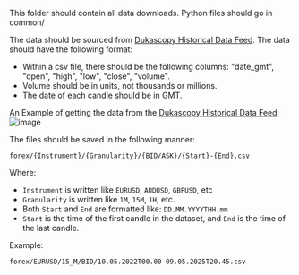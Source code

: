 This folder should contain all data downloads.
Python files should go in common/

The data should be sourced from [Dukascopy Historical Data Feed](https://www.dukascopy.com/swiss/english/marketwatch/historical/).
The data should have the following format:
- Within a csv file, there should be the following columns: "date_gmt", "open", "high", "low", "close", "volume".
- Volume should be in units, not thousands or millions. 
- The date of each candle should be in GMT.

An Example of getting the data from the [Dukascopy Historical Data Feed](https://www.dukascopy.com/swiss/english/marketwatch/historical/):
![image](https://github.com/user-attachments/assets/6b96d1e6-a496-4933-9305-a38ab1589f9e)


The files should be saved in the following manner: 
```
forex/{Instrument}/{Granularity}/{BID/ASK}/{Start}-{End}.csv
```
Where:
- `Instrument` is written like `EURUSD`, `AUDUSD`, `GBPUSD`, etc
- `Granularity` is written like `1M`, `15M`, `1H`, etc.
- Both `Start` and `End` are formatted like: `DD.MM.YYYYTHH.mm` 
- `Start` is the time of the first candle in the dataset, and `End` is the time of the last candle.

Example:

```
forex/EURUSD/15_M/BID/10.05.2022T00.00-09.05.2025T20.45.csv
```